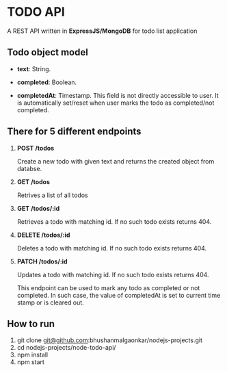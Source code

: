 # TODO API

A REST API written in **ExpressJS/MongoDB** for todo list application

## Todo object model

- **text**: String.

- **completed**: Boolean. 

- **completedAt**: Timestamp. This field is not directly accessible to user. It is automatically set/reset when user marks the todo as completed/not completed.

## There for 5 different endpoints
1. **POST /todos**

   Create a new todo with given text and returns the created object from databse.

2. **GET /todos**

   Retrives a list of all todos

3. **GET /todos/:id**

   Retrieves a todo with matching id. If no such todo exists returns 404.

4. **DELETE /todos/:id**

   Deletes a todo with matching id. If no such todo exists returns 404.

5. **PATCH /todos/:id**

   Updates a todo with matching id. If no such todo exists returns 404.
   
   This endpoint can be used to mark any todo as completed or not completed. In such case, the value of completedAt is set to current time stamp or is cleared out.  
   
## How to run

1. git clone git@github.com:bhushanmalgaonkar/nodejs-projects.git
2. cd nodejs-projects/node-todo-api/
3. npm install
4. npm start
